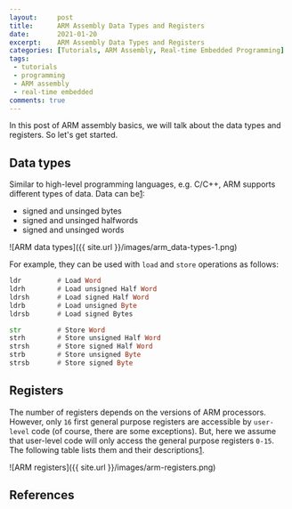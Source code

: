```yaml
---
layout:     post
title:      ARM Assembly Data Types and Registers
date:       2021-01-20
excerpt:    ARM Assembly Data Types and Registers
categories: [Tutorials, ARM Assembly, Real-time Embedded Programming]
tags:
 - tutorials
 - programming
 - ARM assembly
 - real-time embedded
comments: true
---
```


In this post of ARM assembly basics, we will talk about the data types and registers. So let's get started.

## Data types

Similar to high-level programming languages, e.g. C/C++, ARM supports different types of data. 
Data can be[1]:
* signed and unsinged bytes
* signed and unsinged halfwords
* signed and unsinged words

![ARM data types]({{ site.url }}/images/arm_data-types-1.png)

For example, they can be used with `load` and `store` operations as follows:

```asm
ldr         # Load Word
ldrh        # Load unsigned Half Word
ldrsh       # Load signed Half Word
ldrb        # Load unsigned Byte
ldrsb       # Load signed Bytes

str         # Store Word
strh        # Store unsigned Half Word
strsh       # Store signed Half Word
strb        # Store unsigned Byte
strsb       # Store signed Byte
```

## Registers

The number of registers depends on the versions of ARM processors. However, only `16` first general purpose registers are accessible by `user-level` code (of course, there are some exceptions). But, here we assume that user-level code will only access the general purpose registers `0-15`. 
The following table lists them and their descriptions[1].

![ARM registers]({{ site.url }}/images/arm-registers.png)

## References

[1]: https://azeria-labs.com

